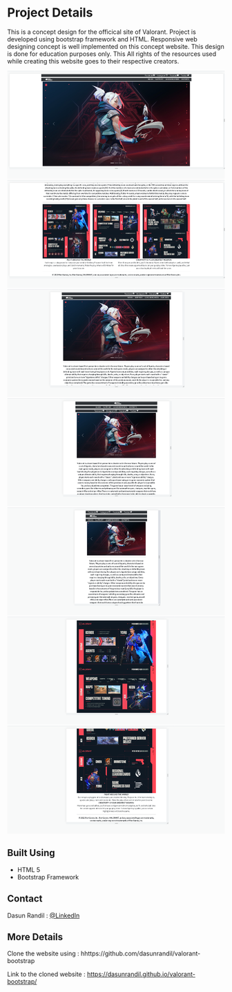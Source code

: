 # <b>Project Details</b>

This is a concept design for the officical site of Valorant. Project is developed using bootstrap framework and HTML. Responsive web designing concept is well implemented on this concept website. This design is done for education purposes only. This  All rights of the resources used while creating this website goes to their respective creators. 

<img src = "screenshots/img1.png" height= "250px">
<img src = "screenshots/img2.png" height= "250px">
<img src = "screenshots/img3.png" height= "250px">
<img src = "screenshots/img4.png" height= "250px">
<img src = "screenshots/img5.png" height= "250px">
<img src = "screenshots/img6.png" height= "250px">
<img src = "screenshots/img7.png" height= "250px">

## <b>Built Using</b>

* HTML 5
* Bootstrap Framework

## <b>Contact</b>

Dasun Randil : [@LinkedIn](https://www.linkedin.com/in/dasun-randil-5a342123a) <br>

## <b>More Details</b>

Clone the website using : hhttps://github.com/dasunrandil/valorant-bootstrap

Link to the cloned website : https://dasunrandil.github.io/valorant-bootstrap/

